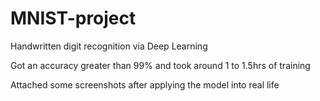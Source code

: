 # MNIST-project
Handwritten digit recognition via Deep Learning

Got an accuracy greater than 99% and took around 1 to 1.5hrs of training

Attached some screenshots after applying the model into real life
